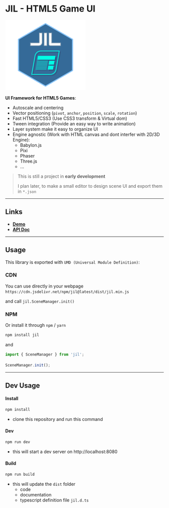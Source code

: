 # JIL - HTML5 Game UI

![Logo](./logo.png)

**UI Framework for HTML5 Games**:
 * Autoscale and centering
 * Vector positioning (`pivot`, `anchor`, `position`, `scale`, `rotation`)
 * Fast HTML5/CSS3 (Use CSS3 transform & Virtual dom)
 * Tween integration (Provide an easy way to write animation)
 * Layer system make it easy to organize UI
 * Engine agnostic (Work with HTML canvas and dont interfer with 2D/3D Engine):
   - Babylon.js
   - Pixi
   - Phaser
   - Three.js
   - ...

> This is still a project in **early development**
>
> I plan later, to make a small editor to design scene UI and export them in `*.json`

---

## Links
* [**Demo**](https://kefniark.github.io/jil/dist/samples/)
* [**API Doc**](https://kefniark.github.io/jil/dist/docs/)

---

## Usage

This library is exported with `UMD (Universal Module Definition)`:

### CDN
You can use directly in your webpage `https://cdn.jsdelivr.net/npm/jil@latest/dist/jil.min.js`

and call ```jil.SceneManager.init()```

### NPM
Or install it through `npm` / `yarn`
```sh
npm install jil
```

and
```ts
import { SceneManager } from 'jil';

SceneManager.init();
```

---

## Dev Usage

#### Install
```sh
npm install
```
 - clone this repository and run this command

#### Dev
```sh
npm run dev
```
 - this will start a dev server on http://localhost:8080

#### Build
```sh
npm run build
```
 - this will update the `dist` folder
    - code
    - documentation
    - typescript definition file `jil.d.ts`